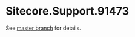 # Sitecore.Support.91473

See [master branch](https://github.com/sitecoresupport/Sitecore.Support.91473) for details.